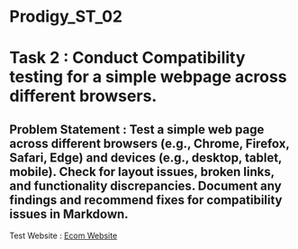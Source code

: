 # Prodigy_ST_02

# Task 2 : Conduct Compatibility testing for a simple webpage across different browsers.

## Problem Statement : Test a simple web page across different browsers (e.g., Chrome, Firefox, Safari, Edge) and devices (e.g., desktop, tablet, mobile). Check for layout issues, broken links, and functionality discrepancies. Document any findings and recommend fixes for compatibility issues in Markdown.

Test Website : [Ecom Website](https://shoplane-by-lassie.netlify.app/)





